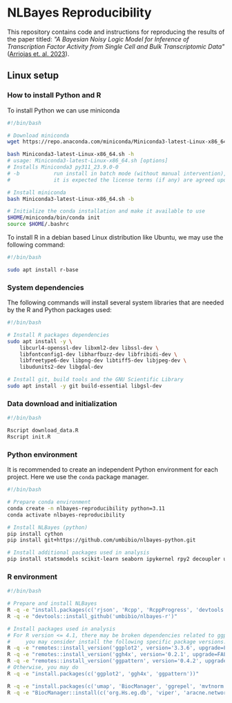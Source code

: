 # NLBayes Reproducibility
This repository contains code and instructions for reproducing the results
of the paper titled: *"A Bayesian Noisy Logic Model for Inference of Transcription
Factor Activity from Single Cell and Bulk Transcriptomic Data"*
([Arriojas et. al. 2023](https://doi.org/10.1101/2023.05.03.539308)).



## Linux setup

### How to install Python and R

To install Python we can use miniconda
```bash
#!/bin/bash

# Download miniconda
wget https://repo.anaconda.com/miniconda/Miniconda3-latest-Linux-x86_64.sh

bash Miniconda3-latest-Linux-x86_64.sh -h
# usage: Miniconda3-latest-Linux-x86_64.sh [options]
# Installs Miniconda3 py311_23.9.0-0
# -b           run install in batch mode (without manual intervention),
#              it is expected the license terms (if any) are agreed upon

# Install miniconda
bash Miniconda3-latest-Linux-x86_64.sh -b

# Initialize the conda installation and make it available to use
$HOME/miniconda/bin/conda init
source $HOME/.bashrc
```

To install R in a debian based Linux distribution like Ubuntu, we may use the following command:
```bash
#!/bin/bash

sudo apt install r-base
```
### System dependencies
The following commands will install several system libraries that are needed by the R and Python packages used:
```bash
#!/bin/bash

# Install R packages dependencies
sudo apt install -y \
    libcurl4-openssl-dev libxml2-dev libssl-dev \
    libfontconfig1-dev libharfbuzz-dev libfribidi-dev \
    libfreetype6-dev libpng-dev libtiff5-dev libjpeg-dev \
    libudunits2-dev libgdal-dev

# Install git, build tools and the GNU Scientific Library
sudo apt install -y git build-essential libgsl-dev
```
### Data download and initialization
```bash
#!/bin/bash

Rscript download_data.R
Rscript init.R
```

### Python environment
It is recommended to create an independent Python environment for each project. Here we use the `conda` package manager.
```bash
#!/bin/bash

# Prepare conda environment
conda create -n nlbayes-reproducibility python=3.11
conda activate nlbayes-reproducibility

# Install NLBayes (python)
pip install cython
pip install git+https://github.com/umbibio/nlbayes-python.git

# Install additional packages used in analysis
pip install statsmodels scikit-learn seaborn ipykernel rpy2 decoupler upsetplot
```

### R environment
```bash
#!/bin/bash

# Prepare and install NLBayes
R -q -e "install.packages(c('rjson', 'Rcpp', 'RcppProgress', 'devtools'))"
R -q -e "devtools::install_github('umbibio/nlbayes-r')"

# Install packages used in analysis
# For R version <= 4.1, there may be broken dependencies related to ggpattern
#     you may consider install the following specific package versions.
R -q -e "remotes::install_version('ggplot2', version='3.3.6', upgrade=FALSE)"
R -q -e "remotes::install_version('ggh4x', version='0.2.1', upgrade=FALSE)"
R -q -e "remotes::install_version('ggpattern', version='0.4.2', upgrade=FALSE)"
# Otherwise, you may do
R -q -e "install.packages(c('ggplot2', 'ggh4x', 'ggpattern'))"

R -q -e "install.packages(c('umap', 'BiocManager', 'ggrepel', 'mvtnorm', 'Seurat'))"
R -q -e "BiocManager::install(c('org.Hs.eg.db', 'viper', 'aracne.networks', 'GEOquery', 'glmGamPoi', 'clusterProfiler'), update=FALSE)"
```
